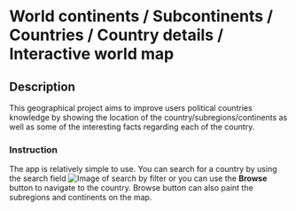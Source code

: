 # World continents / Subcontinents / Countries / Country details / Interactive world map
## Description
This geographical project aims to improve users political countries knowledge by showing the location of the country/subregions/continents as well as some of the interesting facts regarding each of the country.
### Instruction
The app is relatively simple to use. You can search for a country by using the search field
![Image of search by filter](/pics/filter.png "title")
or you can use the <b>Browse</b> button to navigate to the country. Browse button can also paint the subregions and continents on the map.
